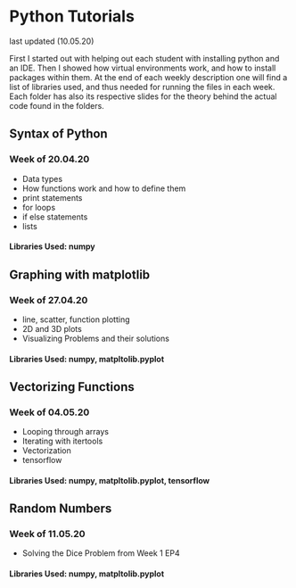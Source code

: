 # Python Tutorials
last updated (10.05.20)

First I started out with helping out each student with installing python and an IDE. Then I showed how virtual environments work, and how to install packages within them. At the end of each weekly description one will find a list of libraries used, and thus needed for running the files in each week. Each folder has also its respective slides for the theory behind the actual code found in the folders. 

## Syntax of Python
### Week of 20.04.20
- Data types
- How functions work and how to define them
- print statements
- for loops
- if else statements
- lists
#### Libraries Used: numpy


## Graphing with matplotlib
### Week of 27.04.20
- line, scatter, function plotting
- 2D and 3D plots
- Visualizing Problems and their solutions
#### Libraries Used: numpy, matpltolib.pyplot


## Vectorizing Functions
### Week of 04.05.20
- Looping through arrays
- Iterating with itertools
- Vectorization
- tensorflow
#### Libraries Used: numpy, matpltolib.pyplot, tensorflow

## Random Numbers
### Week of 11.05.20
- Solving the Dice Problem from Week 1 EP4
#### Libraries Used: numpy, matpltolib.pyplot
